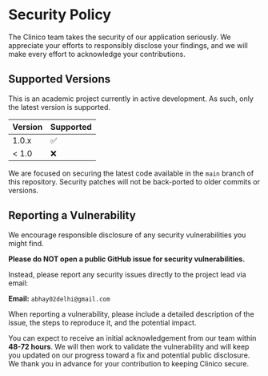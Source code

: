 # Security Policy

The Clinico team takes the security of our application seriously. We appreciate your efforts to responsibly disclose your findings, and we will make every effort to acknowledge your contributions.

## Supported Versions

This is an academic project currently in active development. As such, only the latest version is supported.

| Version | Supported          |
| ------- | ------------------ |
| 1.0.x   | :white_check_mark: |
| < 1.0   | :x:                |

We are focused on securing the latest code available in the `main` branch of this repository. Security patches will not be back-ported to older commits or versions.

## Reporting a Vulnerability

We encourage responsible disclosure of any security vulnerabilities you might find.

**Please do NOT open a public GitHub issue for security vulnerabilities.**

Instead, please report any security issues directly to the project lead via email:

**Email:** `abhay02delhi@gmail.com`

When reporting a vulnerability, please include a detailed description of the issue, the steps to reproduce it, and the potential impact.

You can expect to receive an initial acknowledgement from our team within **48-72 hours**. We will then work to validate the vulnerability and will keep you updated on our progress toward a fix and potential public disclosure. We thank you in advance for your contribution to keeping Clinico secure.

